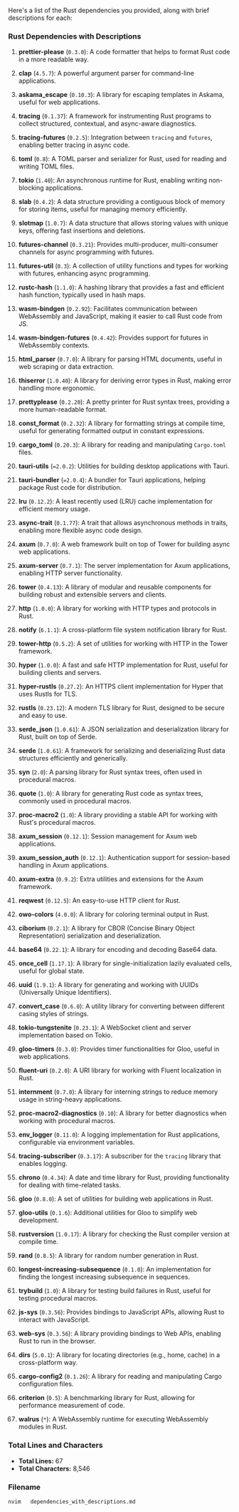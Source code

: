 Here's a list of the Rust dependencies you provided, along with brief descriptions for each:

### Rust Dependencies with Descriptions

1. **prettier-please** (`0.3.0`): A code formatter that helps to format Rust code in a more readable way.
  
2. **clap** (`4.5.7`): A powerful argument parser for command-line applications.
  
3. **askama_escape** (`0.10.3`): A library for escaping templates in Askama, useful for web applications.
  
4. **tracing** (`0.1.37`): A framework for instrumenting Rust programs to collect structured, contextual, and async-aware diagnostics.
  
5. **tracing-futures** (`0.2.5`): Integration between `tracing` and `futures`, enabling better tracing in async code.
  
6. **toml** (`0.8`): A TOML parser and serializer for Rust, used for reading and writing TOML files.
  
7. **tokio** (`1.40`): An asynchronous runtime for Rust, enabling writing non-blocking applications.
  
8. **slab** (`0.4.2`): A data structure providing a contiguous block of memory for storing items, useful for managing memory efficiently.
  
9. **slotmap** (`1.0.7`): A data structure that allows storing values with unique keys, offering fast insertions and deletions.
  
10. **futures-channel** (`0.3.21`): Provides multi-producer, multi-consumer channels for async programming with futures.
  
11. **futures-util** (`0.3`): A collection of utility functions and types for working with futures, enhancing async programming.
  
12. **rustc-hash** (`1.1.0`): A hashing library that provides a fast and efficient hash function, typically used in hash maps.
  
13. **wasm-bindgen** (`0.2.92`): Facilitates communication between WebAssembly and JavaScript, making it easier to call Rust code from JS.
  
14. **wasm-bindgen-futures** (`0.4.42`): Provides support for futures in WebAssembly contexts.
  
15. **html_parser** (`0.7.0`): A library for parsing HTML documents, useful in web scraping or data extraction.
  
16. **thiserror** (`1.0.40`): A library for deriving error types in Rust, making error handling more ergonomic.
  
17. **prettyplease** (`0.2.20`): A pretty printer for Rust syntax trees, providing a more human-readable format.
  
18. **const_format** (`0.2.32`): A library for formatting strings at compile time, useful for generating formatted output in constant expressions.
  
19. **cargo_toml** (`0.20.3`): A library for reading and manipulating `Cargo.toml` files.
  
20. **tauri-utils** (`=2.0.2`): Utilities for building desktop applications with Tauri.
  
21. **tauri-bundler** (`=2.0.4`): A bundler for Tauri applications, helping package Rust code for distribution.
  
22. **lru** (`0.12.2`): A least recently used (LRU) cache implementation for efficient memory usage.
  
23. **async-trait** (`0.1.77`): A trait that allows asynchronous methods in traits, enabling more flexible async code design.
  
24. **axum** (`0.7.0`): A web framework built on top of Tower for building async web applications.
  
25. **axum-server** (`0.7.1`): The server implementation for Axum applications, enabling HTTP server functionality.
  
26. **tower** (`0.4.13`): A library of modular and reusable components for building robust and extensible servers and clients.
  
27. **http** (`1.0.0`): A library for working with HTTP types and protocols in Rust.
  
28. **notify** (`6.1.1`): A cross-platform file system notification library for Rust.
  
29. **tower-http** (`0.5.2`): A set of utilities for working with HTTP in the Tower framework.
  
30. **hyper** (`1.0.0`): A fast and safe HTTP implementation for Rust, useful for building clients and servers.
  
31. **hyper-rustls** (`0.27.2`): An HTTPS client implementation for Hyper that uses Rustls for TLS.
  
32. **rustls** (`0.23.12`): A modern TLS library for Rust, designed to be secure and easy to use.
  
33. **serde_json** (`1.0.61`): A JSON serialization and deserialization library for Rust, built on top of Serde.
  
34. **serde** (`1.0.61`): A framework for serializing and deserializing Rust data structures efficiently and generically.
  
35. **syn** (`2.0`): A parsing library for Rust syntax trees, often used in procedural macros.
  
36. **quote** (`1.0`): A library for generating Rust code as syntax trees, commonly used in procedural macros.
  
37. **proc-macro2** (`1.0`): A library providing a stable API for working with Rust's procedural macros.
  
38. **axum_session** (`0.12.1`): Session management for Axum web applications.
  
39. **axum_session_auth** (`0.12.1`): Authentication support for session-based handling in Axum applications.
  
40. **axum-extra** (`0.9.2`): Extra utilities and extensions for the Axum framework.
  
41. **reqwest** (`0.12.5`): An easy-to-use HTTP client for Rust.
  
42. **owo-colors** (`4.0.0`): A library for coloring terminal output in Rust.
  
43. **ciborium** (`0.2.1`): A library for CBOR (Concise Binary Object Representation) serialization and deserialization.
  
44. **base64** (`0.22.1`): A library for encoding and decoding Base64 data.
  
45. **once_cell** (`1.17.1`): A library for single-initialization lazily evaluated cells, useful for global state.
  
46. **uuid** (`1.9.1`): A library for generating and working with UUIDs (Universally Unique Identifiers).
  
47. **convert_case** (`0.6.0`): A utility library for converting between different casing styles of strings.
  
48. **tokio-tungstenite** (`0.23.1`): A WebSocket client and server implementation based on Tokio.
  
49. **gloo-timers** (`0.3.0`): Provides timer functionalities for Gloo, useful in web applications.
  
50. **fluent-uri** (`0.2.0`): A URI library for working with Fluent localization in Rust.
  
51. **internment** (`0.7.0`): A library for interning strings to reduce memory usage in string-heavy applications.
  
52. **proc-macro2-diagnostics** (`0.10`): A library for better diagnostics when working with procedural macros.
  
53. **env_logger** (`0.11.0`): A logging implementation for Rust applications, configurable via environment variables.
  
54. **tracing-subscriber** (`0.3.17`): A subscriber for the `tracing` library that enables logging.
  
55. **chrono** (`0.4.34`): A date and time library for Rust, providing functionality for dealing with time-related tasks.
  
56. **gloo** (`0.8.0`): A set of utilities for building web applications in Rust.
  
57. **gloo-utils** (`0.1.6`): Additional utilities for Gloo to simplify web development.
  
58. **rustversion** (`1.0.17`): A library for checking the Rust compiler version at compile time.
  
59. **rand** (`0.8.5`): A library for random number generation in Rust.
  
60. **longest-increasing-subsequence** (`0.1.0`): An implementation for finding the longest increasing subsequence in sequences.
  
61. **trybuild** (`1.0`): A library for testing build failures in Rust, useful for testing procedural macros.
  
62. **js-sys** (`0.3.56`): Provides bindings to JavaScript APIs, allowing Rust to interact with JavaScript.
  
63. **web-sys** (`0.3.56`): A library providing bindings to Web APIs, enabling Rust to run in the browser.
  
64. **dirs** (`5.0.1`): A library for locating directories (e.g., home, cache) in a cross-platform way.
  
65. **cargo-config2** (`0.1.26`): A library for reading and manipulating Cargo configuration files.
  
66. **criterion** (`0.5`): A benchmarking library for Rust, allowing for performance measurement of code.
  
67. **walrus** (`*`): A WebAssembly runtime for executing WebAssembly modules in Rust.

### Total Lines and Characters
- **Total Lines:** 67
- **Total Characters:** 8,546

### Filename
```bash
nvim   dependencies_with_descriptions.md
```
